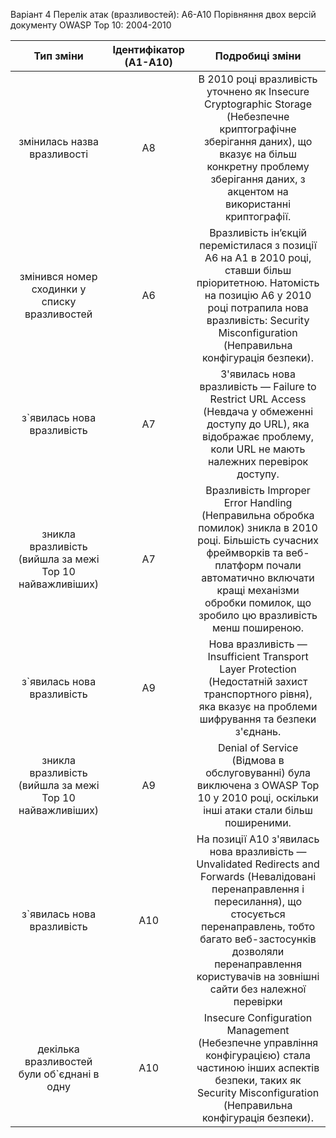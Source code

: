 Варіант 4 
Перелік атак (вразливостей): А6-А10 
Порівняння двох версій документу OWASP Top 10: 2004-2010 

| Тип зміни | Ідентифікатор (A1-A10) | Подробиці зміни |
|:---:|:---:|:---:|
| змінилась назва вразливості | A8 | В 2010 році вразливість уточнено як Insecure Cryptographic Storage (Небезпечне криптографічне зберігання даних), що вказує на більш конкретну проблему зберігання даних, з акцентом на використанні криптографії. |
| змінився номер сходинки у списку вразливостей | A6 | Вразливість ін’єкцій перемістилася з позиції A6 на A1 в 2010 році, ставши більш пріоритетною. Натомість на позицію A6 у 2010 році потрапила нова вразливість: Security Misconfiguration (Неправильна конфігурація безпеки). |
| з`явилась нова вразливість | A7 | З'явилась нова вразливість — Failure to Restrict URL Access (Невдача у обмеженні доступу до URL), яка відображає проблему, коли URL не мають належних перевірок доступу. |
| зникла вразливість (вийшла за межі Top 10 найважливіших) | A7 | Вразливість Improper Error Handling (Неправильна обробка помилок) зникла в 2010 році. Більшість сучасних фреймворків та веб-платформ почали автоматично включати кращі механізми обробки помилок, що зробило цю вразливість менш поширеною. |
| з`явилась нова вразливість | A9 |  Нова вразливість — Insufficient Transport Layer Protection (Недостатній захист транспортного рівня), яка вказує на проблеми шифрування та безпеки з'єднань. |
| зникла вразливість (вийшла за межі Top 10 найважливіших) | A9 | Denial of Service (Відмова в обслуговуванні) була виключена з OWASP Top 10 у 2010 році, оскільки інші атаки стали більш поширеними. |
| з`явилась нова вразливість | A10 |  На позиції A10 з'явилась нова вразливість — Unvalidated Redirects and Forwards (Невалідовані перенаправлення і пересилання), що стосується перенаправлень, тобто багато веб-застосунків дозволяли перенаправлення користувачів на зовнішні сайти без належної перевірки |
| декілька вразливостей були об`єднані в одну| A10 | Insecure Configuration Management (Небезпечне управління конфігурацією) стала частиною інших аспектів безпеки, таких як Security Misconfiguration (Неправильна конфігурація безпеки). |

